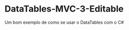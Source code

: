 DataTables-MVC-3-Editable
=========================

Um bom exemplo de como se usar o DataTables com o C#